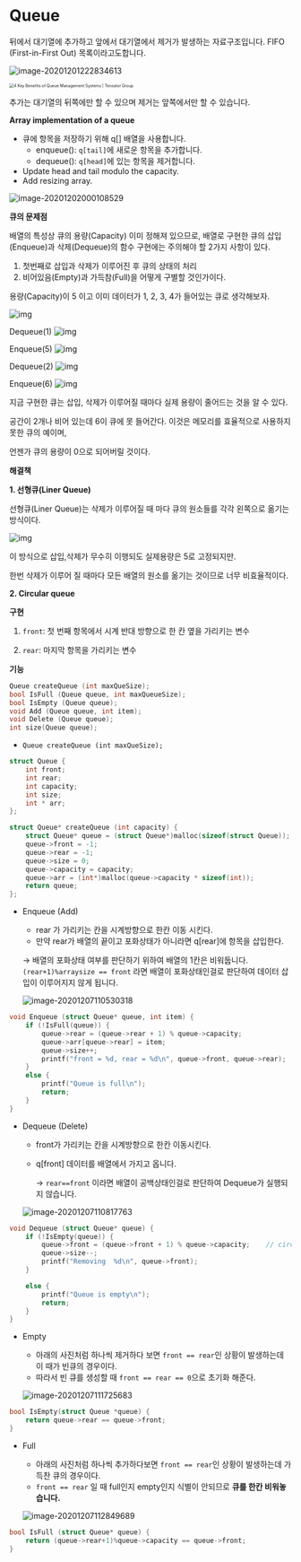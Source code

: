 # Queue

뒤에서 대기열에 추가하고 앞에서 대기열에서 제거가 발생하는 자료구조입니다. FIFO (First-in-First Out) 목록이라고도합니다.

![image-20201201222834613](https://github.com/doooooooong/studyBoard/blob/master/Data-structures/DS%20note/images/image-20201201222834613.png?raw=true)

<img src="https://github.com/doooooooong/studyBoard/blob/master/Data-structures/DS%20note/images/ab8c99f7f70de8e3504651010adb7fb9.jpg?raw=true" alt="4 Key Benefits of Queue Management Systems | Tensator Group" style="zoom: 50%;" />



추가는 대기열의 뒤쪽에만 할 수 있으며 제거는 앞쪽에서만 할 수 있습니다.



**Array implementation of a queue**

- 큐에 항목을 저장하기 위해 q[] 배열을 사용합니다. 
  - enqueue():  `q[tail]`에 새로운 항목을 추가합니다.
  - dequeue(): `q[head]`에 있는 항목을 제거합니다.
- Update head and tail modulo the capacity.
- Add resizing array.

![image-20201202000108529](https://github.com/doooooooong/studyBoard/blob/master/Data-structures/DS%20note/images/image-20201202000108529.png?raw=true) 





**큐의 문제점**

배열의 특성상 큐의 용량(Capacity) 이미 정해져 있으므로, 배열로 구현한 큐의 삽입(Enqueue)과 삭제(Dequeue)의 함수 구현에는 주의해야 할 2가지 사항이 있다.

1. 첫번째로 삽입과 삭제가 이루어진 후 큐의 상태의 처리
2. 비어있음(Empty)과 가득참(Full)을 어떻게 구별할 것인가이다.



용량(Capacity)이 5 이고 이미 데이터가 1, 2, 3, 4가 들어있는 큐로 생각해보자.



![img](https://github.com/doooooooong/studyBoard/blob/master/Data-structures/DS%20note/images/1227F94E50B80DDF01?raw=true) 



Dequeue(1) ![img](https://github.com/doooooooong/studyBoard/blob/master/Data-structures/DS%20note/images/0171994750B80E4B14?raw=true)

Enqueue(5) ![img](https://github.com/doooooooong/studyBoard/blob/master/Data-structures/DS%20note/images/190FD74A50B80E8613?raw=true)



Dequeue(2) ![img](https://github.com/doooooooong/studyBoard/blob/master/Data-structures/DS%20note/images/0157D55050B80EE707?raw=true)



Enqueue(6) ![img](https://github.com/doooooooong/studyBoard/blob/master/Data-structures/DS%20note/images/164EBF4B50B80F8C0F?raw=true)



지금 구현한 큐는 삽입, 삭제가 이루어질 때마다 실제 용량이 줄어드는 것을 알 수 있다.

공간이 2개나 비어 있는데 6이 큐에 못 들어간다. 이것은 메모리를 효율적으로 사용하지 못한 큐의 예이며,

언젠가 큐의 용량이 0으로 되어버릴 것이다.

 

**해결책**

**1. 선형큐(Liner Queue)**

선형큐(Liner Queue)는 삭제가 이루어질 때 마다 큐의 원소들를 각각 왼쪽으로 옮기는 방식이다.



![img](https://github.com/doooooooong/studyBoard/blob/master/Data-structures/DS%20note/images/2057624950B813381F?raw=true) 



이 방식으로 삽입,삭제가 무수히 이행되도 실제용량은 5로 고정되지만.

한번 삭제가 이루어 질 때마다 모든 배열의 원소를 옮기는 것이므로 너무 비효율적이다. 





**2. Circular queue**

**구현**

1. `front`: 첫 번째 항목에서 시계 반대 방향으로 한 칸 옆을 가리키는 변수

2. `rear`: 마지막 항목을 가리키는 변수



**기능**

```c
Queue createQueue (int maxQueSize);
bool IsFull (Queue queue, int maxQueueSize);
bool IsEmpty (Queue queue);
void Add (Queue queue, int item);
void Delete (Queue queue);
int size(Queue queue);
```



- `Queue createQueue (int maxQueSize);`

```c
struct Queue {
    int front;
    int rear;
    int capacity;
    int size;
    int * arr;
};

struct Queue* createQueue (int capacity) {
    struct Queue* queue = (struct Queue*)malloc(sizeof(struct Queue));
    queue->front = -1;
    queue->rear = -1;
    queue->size = 0;
    queue->capacity = capacity;
    queue->arr = (int*)malloc(queue->capacity * sizeof(int));
    return queue;
};
```



- Enqueue (Add)

  - rear 가 가리키는 칸을 시계방향으로 한칸 이동 시킨다.
  - 만약 rear가 배열의 끝이고 포화상태가 아니라면 q[rear]에 항목을 삽입한다.

  → 배열의 포화상태 여부를 판단하기 위하여 배열의 1칸은 비워둡니다. `(rear+1)%arraysize == front` 라면 배열이 포화상태인걸로 판단하여 데이터 삽입이 이루어지지 않게 됩니다.

  ![image-20201207110530318](https://github.com/doooooooong/studyBoard/blob/master/Data-structures/DS%20note/images/image-20201207110530318.png?raw=true)

```c
void Enqueue (struct Queue* queue, int item) {
    if (!IsFull(queue)) {
        queue->rear = (queue->rear + 1) % queue->capacity;
        queue->arr[queue->rear] = item;
        queue->size++;
        printf("front = %d, rear = %d\n", queue->front, queue->rear);
    }
    else {
        printf("Queue is full\n");
        return;
    }
}
```





- Dequeue (Delete)

  - front가 가리키는 칸을 시계방향으로 한칸 이동시킨다.

  - q[front] 데이터를 배열에서 가지고 옵니다. 

    → `rear==front` 이라면 배열이 공백상태인걸로 판단하여 Dequeue가 실행되지 않습니다.

  ![image-20201207110817763](https://github.com/doooooooong/studyBoard/blob/master/Data-structures/DS%20note/images/image-20201207110817763.png?raw=true)

```c
void Dequeue (struct Queue* queue) {
    if (!IsEmpty(queue)) {
        queue->front = (queue->front + 1) % queue->capacity;    // circular queue
        queue->size--;
        printf("Removing  %d\n", queue->front);
    }

    else {
        printf("Queue is empty\n");
        return;
    }
}
```





- Empty

  - 아래의 사진처럼 하나씩 제거하다 보면 `front == rear`인 상황이 발생하는데 이 때가 빈큐의 경우이다.
  - 따라서 빈 큐를 생성할 때 `front == rear == 0`으로 초기화 해준다. 

  ![image-20201207111725683](https://github.com/doooooooong/studyBoard/blob/master/Data-structures/DS%20note/images/image-20201207111725683.png?raw=true)

```c
bool IsEmpty(struct Queue *queue) {
    return queue->rear == queue->front;
}
```





- Full

  - 아래의 사진처럼 하나씩 추가하다보면 `front == rear`인 상황이 발생하는데 가득찬 큐의 경우이다.
  - `front == rear` 일 때 full인지 empty인지 식별이 안되므로 **큐를 한칸 비워놓습니다.**

  ![image-20201207112849689](https://github.com/doooooooong/studyBoard/blob/master/Data-structures/DS%20note/images/image-20201207112849689.png?raw=true)

```c
bool IsFull (struct Queue* queue) {
    return (queue->rear+1)%queue->capacity == queue->front;
}
```







